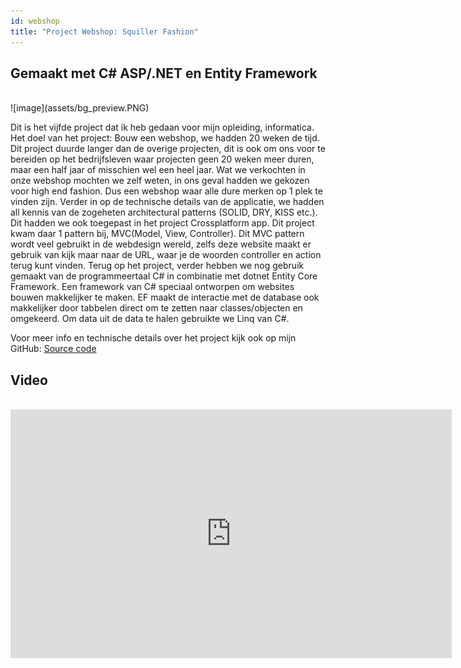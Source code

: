 ```yaml
---
id: webshop
title: "Project Webshop: Squiller Fashion"
---
```


## Gemaakt met C# ASP/.NET en Entity Framework

<br>
![image](assets/bg_preview.PNG)
<br>

Dit is het vijfde project dat ik heb gedaan voor mijn opleiding, informatica. Het doel van het project: Bouw een webshop, we hadden 20 weken de tijd. Dit project duurde langer dan de overige projecten, dit is ook om ons voor te bereiden op het bedrijfsleven waar projecten geen 20 weken meer duren, maar een half jaar of misschien wel een heel jaar. Wat we verkochten in onze webshop mochten we zelf weten, in ons geval hadden we gekozen voor high end fashion. Dus een webshop waar alle dure merken op 1 plek te vinden zijn. Verder in op de technische details van de applicatie, we hadden all kennis van de zogeheten architectural patterns (SOLID, DRY, KISS etc.). Dit hadden we ook toegepast in het project Crossplatform app. Dit project kwam daar 1 pattern bij, MVC(Model, View, Controller). Dit MVC pattern wordt veel gebruikt in de webdesign wereld, zelfs deze website maakt er gebruik van kijk maar naar de URL, waar je de woorden controller en action terug kunt vinden. Terug op het project, verder hebben we nog gebruik gemaakt van de programmeertaal C# in combinatie met dotnet Entity Core Framework. Een framework van C# speciaal ontworpen om websites bouwen makkelijker te maken. EF maakt de interactie met de database ook makkelijker door tabbelen direct om te zetten naar classes/objecten en omgekeerd. Om data uit de data te halen gebruikte we Linq van C#.

Voor meer info en technische details over het project kijk ook op mijn GitHub: [Source code](https://github.com/Steven24K/SquillerWebshop)


## Video

<br>
<iframe width="706" height="398" src="https://www.youtube.com/embed/nf2ex320JJs" frameborder="0" allow="autoplay; encrypted-media" allowfullscreen></iframe>